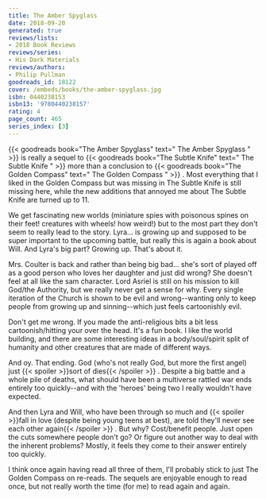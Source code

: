 ```yaml
---
title: The Amber Spyglass
date: 2018-09-20
generated: true
reviews/lists:
- 2018 Book Reviews
reviews/series:
- His Dark Materials
reviews/authors:
- Philip Pullman
goodreads_id: 18122
cover: /embeds/books/the-amber-spyglass.jpg
isbn: 0440238153
isbn13: '9780440238157'
rating: 4
page_count: 465
series_index: [3]
---
```

{{< goodreads book="The Amber Spyglass" text=" The Amber Spyglass " >}} is really a sequel to {{< goodreads book="The Subtle Knife" text=" The Subtle Knife " >}} more than a conclusion to {{< goodreads book="The Golden Compass" text=" The Golden Compass " >}} . Most everything that I liked in the Golden Compass but was missing in The Subtle Knife is still missing here, while the new additions that annoyed me about The Subtle Knife are turned up to 11.  

We get fascinating new worlds (miniature spies with poisonous spines on their feet! creatures with wheels! how weird!) but to the most part they don't seem to really lead to the story. Lyra... is growing up and supposed to be super important to the upcoming battle, but really this is again a book about Will. And Lyra's big part? Growing up. That's about it.  

<!--more-->

Mrs. Coulter is back and rather than being big bad... she's sort of played off as a good person who loves her daughter and just did wrong? She doesn't feel at all like the sam character. Lord Asriel is still on his mission to kill God/the Authority, but we really never get a sense for why. Every single iteration of the Church is shown to be evil and wrong--wanting only to keep people from growing up and sinning--which just feels cartoonishly evil.  

Don't get me wrong. If you made the anti-religious bits a bit less cartoonish/hitting your over the head. It's a fun book. I like the world building, and there are some interesting ideas in a body/soul/spirit split of humanity and other creatures that are made of different ways.  

And oy. That ending. God (who's not really God, but more the first angel) just {{< spoiler >}}sort of dies{{< /spoiler >}}  . Despite a big battle and a whole pile of deaths, what should have been a multiverse rattled war ends entirely too quickly--and with the 'heroes' being two I really wouldn't have expected.  

And then Lyra and Will, who have been through so much and  {{< spoiler >}}fall in love (despite being young teens at best), are told they'll never see each other again{{< /spoiler >}}  . But why? Cost/benefit people. Just open the cuts somewhere people don't go? Or figure out another way to deal with the inherent problems? Mostly, it feels they come to their answer entirely too quickly.  

I think once again having read all three of them, I'll probably stick to just The Golden Compass on re-reads. The sequels are enjoyable enough to read once, but not really worth the time (for me) to read again and again.